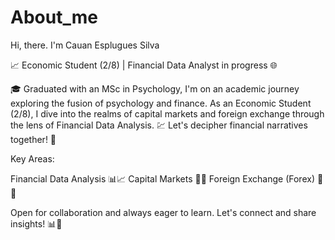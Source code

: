 # About_me
Hi, there. I'm Cauan Esplugues Silva

📈 Economic Student (2/8) | Financial Data Analyst in progress 🌐

🎓 Graduated with an MSc in Psychology, I'm on an academic journey exploring the fusion of psychology and finance. As an Economic Student (2/8), I dive into the realms of capital markets and foreign exchange through the lens of Financial Data Analysis. 💹 Let's decipher financial narratives together! 🚀

Key Areas:

Financial Data Analysis 📊📈
Capital Markets 🏦💼
Foreign Exchange (Forex) 💱🌐

Open for collaboration and always eager to learn. Let's connect and share insights! 📊🚀






